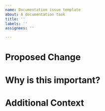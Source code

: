 ```yaml
---
name: Documentation issue template
about: A documentation task
title: ''
labels: ''
assignees: ''

---
```


# Proposed Change

# Why is this important?

# Additional Context
